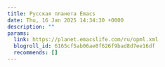 ```yaml
---
title: Русская планета Emacs
date: Thu, 16 Jan 2025 14:34:30 +0000
description: ""
params:
  link: https://planet.emacslife.com/ru/opml.xml
  blogroll_id: 6165cf5ab06ae0f626f9bad8d7ee16df
  recommends: []
---
```

